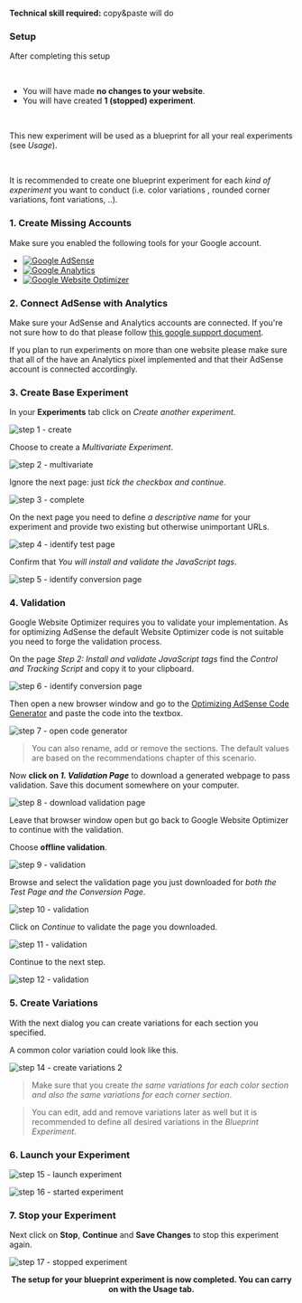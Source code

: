 **Technical skill required:** <span class="label">copy&paste will do</span>

<div class="alert-message block-message info">
<h3>Setup</h3>
<p>After completing this setup</p>
<br />
<ul>
  <li>You will have made <strong>no changes to your website</strong>.</li>
<li>You will have created <strong>1 (stopped) experiment</strong>.</li>
</ul>
<br />
<p>This new experiment will be used as a blueprint for all your real experiments (see <em>Usage</em>).</p>
<br />
<p>It is recommended to create one blueprint experiment for each <em>kind of experiment</em> you want to conduct (i.e. color variations , rounded corner variations, font variations, ..).</p>
</div>

### 1. Create Missing Accounts

Make sure you enabled the following tools for your Google account.

* [![Google AdSense](/img/google-adsense-logo.gif "Google AdSense logo")](http://www.google.com/adsense "Google AdSense homepage") 
* [![Google Analytics](/img/google-analytics-logo.gif "Google Analytics logo")](http://www.google.com/analytics/ "Google Analytics homepage") 
* [![Google Website Optimizer](/img/google-website-optimizer-logo.gif "Google Website Optimizer logo")](http://www.google.com/websiteoptimizer "Google Website Optimizer homepage")

### 2. Connect AdSense with Analytics

Make sure your AdSense and Analytics accounts are connected. If you're not sure how to do that please follow [this google support document](http://www.google.com/adsense/support/as/bin/answer.py?answer=92625&topic=1385757).

If you plan to run experiments on more than one website please make sure that all of the have an Analytics pixel implemented and that their AdSense account is connected accordingly.

### 3. Create Base Experiment

In your **Experiments** tab click on *Create another experiment*.

![step 1 - create](/img/scenarios/gwo-new-experiment-step-1-create.png)

Choose to create a *Multivariate Experiment*.

![step 2 - multivariate](/img/scenarios/gwo-new-experiment-step-2-multivariate.png)

Ignore the next page: just *tick the checkbox and continue*.

![step 3 - complete](/img/scenarios/gwo-new-experiment-step-3-complete.png)

On the next page you need to define *a descriptive name* for your experiment and provide two existing but otherwise unimportant URLs.

![step 4 - identify test page](/img/scenarios/gwo-new-experiment-step-4-setup.png)

Confirm that *You will install and validate the JavaScript tags*.

![step 5 - identify conversion page](/img/scenarios/gwo-new-experiment-step-6-you-will-do-it.png)

### 4. Validation

Google Website Optimizer requires you to validate your implementation. As for optimizing AdSense the default Website Optimizer code is not suitable you need to forge the validation process.

On the page *Step 2: Install and validate JavaScript tags* find the *Control and Tracking Script* and copy it to your clipboard.

![step 6 - identify conversion page](/img/scenarios/gwo-new-experiment-step-7-control-and-tracking-script.png)

Then open a new browser window and go to the [Optimizing AdSense Code Generator](/code-generator.html "Optimizing AdSense Code Generator") and paste the code into the textbox.

![step 7 - open code generator](/img/scenarios/optad-code-generator-1-dialog.png)

> You can also rename, add or remove the sections. The default values are based on the recommendations chapter of this scenario.

Now **click on *1. Validation Page*** to download a generated webpage to pass validation. Save this document somewhere on your computer.

![step 8 - download validation page](/img/scenarios/gwo-validation-generator-6-download-validation-page.png)

Leave that browser window open but go back to Google Website Optimizer to continue with the validation.

Choose **offline validation**.

![step 9 - validation](/img/scenarios/gwo-new-experiment-step-8-validation-0.png)

Browse and select the validation page you just downloaded for *both the Test Page and the Conversion Page*.

![step 10 - validation](/img/scenarios/gwo-new-experiment-step-9-validation-1.png)

Click on *Continue* to validate the page you downloaded.

![step 11 - validation](/img/scenarios/gwo-new-experiment-step-10-validation-2.png)

Continue to the next step.

![step 12 - validation](/img/scenarios/gwo-new-experiment-step-11-validation-3.png)

### 5. Create Variations

With the next dialog you can create variations for each section you specified.

A common color variation could look like this.

![step 14 - create variations 2](/img/scenarios/gwo-new-experiment-step-13-create-variations.png)

> Make sure that you create *the same variations for each color section and also the same variations for each corner section*.

> You can edit, add and remove variations later as well but it is recommended to define all desired variations in the *Blueprint Experiment*.

### 6. Launch your Experiment

![step 15 - launch experiment](/img/scenarios/gwo-new-experiment-step-14-launch.png)

![step 16 - started experiment](/img/scenarios/gwo-new-experiment-step-15-started-experiment.png)

### 7. Stop your Experiment

Next click on **Stop**, **Continue** and **Save Changes** to stop this experiment again.

![step 17 - stopped experiment](/img/scenarios/gwo-new-experiment-step-16-stopped-experiment.png)

<div class="alert-message block-message info">
  <p style="text-align:center"><strong>The setup for your blueprint experiment is now completed. You can carry on with the Usage tab.</strong></p>
</div>